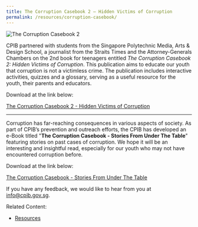 ```yaml
---
title: The Corruption Casebook 2 – Hidden Victims of Corruption
permalink: /resources/corruption-casebook/
---
```


<img src="/images/Corruption%20Casebook%202%20Cover.png" alt="The Corruption Casebook 2">

CPIB partnered with students from the Singapore Polytechnic Media, Arts & Design School, a journalist from the Straits Times and the Attorney-Generals Chambers on the 2nd book for teenagers entitled _The Corruption Casebook 2: Hidden Victims of Corruption_. This publication aims to educate our youth that corruption is not a victimless crime. The publication includes interactive activities, quizzes and a glossary, serving as a useful resource for the youth, their parents and educators.

Download at the link below:

<a href="/files/the-corruption-casebook-2.pdf" target="_blank">The Corruption Casebook 2 - Hidden Victims of Corruption</a>

<hr>

Corruption has far-reaching consequences in various aspects of society. As part of CPIB’s prevention and outreach efforts, the CPIB has developed an e-Book titled "**The Corruption Casebook - Stories From Under The Table**" featuring stories on past cases of corruption. We hope it will be an interesting and insightful read, especially for our youth who may not have encountered corruption before.

Download at the link below:

<a href="/files/the-corruption-casebook.pdf" target="_blank">The Corruption Casebook - Stories From Under The Table</a>

If you have any feedback,  we would like to hear from you at <a href = "mailto:info@cpib.gov.sg">info@cpib.gov.sg</a>.



Related Content:

* [Resources](/about-corruption/prevention-and-education/resources/)

